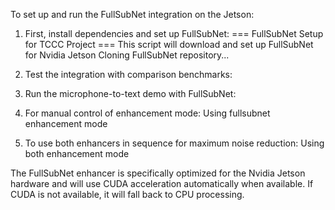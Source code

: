 
To set up and run the FullSubNet integration on the Jetson:

1. First, install dependencies and set up FullSubNet:
   === FullSubNet Setup for TCCC Project ===
This script will download and set up FullSubNet for Nvidia Jetson
Cloning FullSubNet repository...

2. Test the integration with comparison benchmarks:
   

3. Run the microphone-to-text demo with FullSubNet:
   

4. For manual control of enhancement mode:
   Using fullsubnet enhancement mode

5. To use both enhancers in sequence for maximum noise reduction:
   Using both enhancement mode

The FullSubNet enhancer is specifically optimized for the Nvidia Jetson hardware and will use CUDA acceleration automatically when available. If CUDA is not available, it will fall back to CPU processing.

